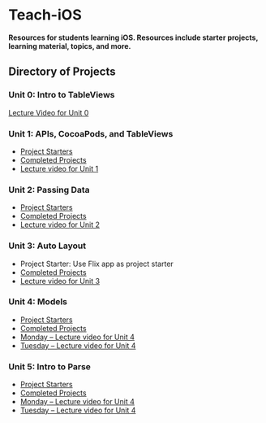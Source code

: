 
# Teach-iOS

**Resources for students learning iOS. Resources include starter projects, learning material, topics, and more.**

## Directory of Projects

### Unit 0: Intro to TableViews

[Lecture Video for Unit 0](https://youtu.be/ORT_wjul4hQ)


### Unit 1: APIs, CocoaPods, and TableViews
* [Project Starters](https://github.com/membriux/Teach-iOS/blob/master/ProjectZips/Unit1StarterProjects.zip)
* [Completed Projects](https://github.com/membriux/Teach-iOS/blob/master/ProjectZips/Unit1CompletedProjects.zip)
* [Lecture video for Unit 1](https://youtu.be/NXNAboLvG5c)

### Unit 2: Passing Data
* [Project Starters](https://github.com/membriux/Teach-iOS/blob/master/ProjectZips/Unit2StarterProjects.zip)
* [Completed Projects](https://github.com/membriux/Teach-iOS/blob/master/ProjectZips/Unit2Completed%20Projects.zip)
* [Lecture video for Unit 2](https://youtu.be/LFRToHPISnw)

### Unit 3: Auto Layout
* Project Starter: Use Flix app as project starter
* [Completed Projects](https://github.com/membriux/Teach-iOS/blob/master/ProjectZips/Unit3%20CompletedProjects.zip)
* [Lecture video for Unit 3](https://youtu.be/x_zGx80qqqc)

### Unit 4: Models
* [Project Starters](https://github.com/membriux/Teach-iOS/blob/master/ProjectZips/Unit4%20Starter%20Projects.zip)
* [Completed Projects](https://github.com/membriux/Teach-iOS/blob/master/ProjectZips/Unit4%20CompletedProjects.zip)
* [Monday – Lecture video for Unit 4](https://youtu.be/hfmpyoQPY-A)
* [Tuesday – Lecture video for Unit 4](https://youtu.be/zHbd0UyktlM)

### Unit 5: Intro to Parse
* [Project Starters](https://github.com/membriux/Teach-iOS/blob/master/ProjectZips/Unit5%20StarterProjects.zip)
* [Completed Projects](https://github.com/membriux/Teach-iOS/blob/master/ProjectZips/Unit4%20CompletedProjects.zip)
* [Monday – Lecture video for Unit 4](https://youtu.be/hfmpyoQPY-A)
* [Tuesday – Lecture video for Unit 4](https://youtu.be/zHbd0UyktlM)
